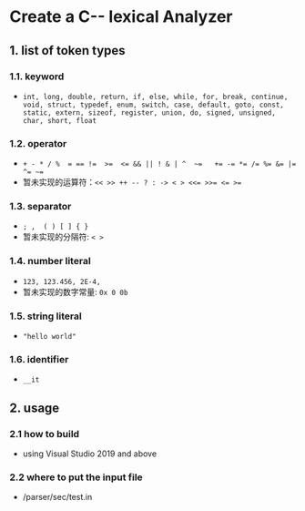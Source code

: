 # Create a C-- lexical Analyzer

## 1. list of token types
### 1.1. keyword
+   `int, long, double, return, if, else, while, for, break, continue, void, struct, typedef, enum, switch, case, default, goto, const, static, extern, sizeof, register, union, do, signed, unsigned, char, short, float`

### 1.2. operator
+   `+ - * / %  = == !=  >=  <= && || ! & | ^  ~=   += -= *= /= %= &= |= ^= ~= `
+   暂未实现的运算符：`<< >> ++ -- ? : -> < > <<= >>= <= >=`
  
### 1.3. separator
+   `; ,  ( ) [ ] { }  `
+   暂未实现的分隔符: `< >`

### 1.4. number literal
+   `123, 123.456, 2E-4, `
+   暂未实现的数字常量: ` 0x 0 0b `
  
### 1.5. string literal
+   `"hello world"`

### 1.6. identifier
+  `__it`




## 2. usage
### 2.1 how to build
+ using Visual Studio 2019 and above

### 2.2 where to put the input file
+ /parser/sec/test.in
